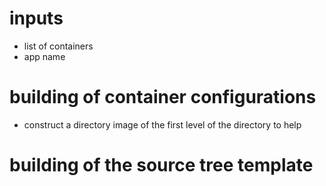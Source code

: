 # inputs
- list of containers
- app name


# building of container configurations
- construct a directory image of the first level of the directory to help

# building of the source tree template